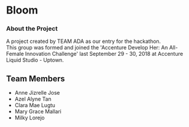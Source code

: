 # Bloom

### About the Project

A project created by TEAM ADA as our entry for the hackathon. <br/> 
This group was formed and joined the 'Accenture Develop Her: An All-Female Innovation Challenge' last September 29 - 30, 2018 
at Accenture Liquid Studio - Uptown. 

## Team Members
* Anne Jizrelle Jose
* Azel Alyne Tan
* Clara Mae Lugtu
* Mary Grace Mallari
* Milky Lorejo

